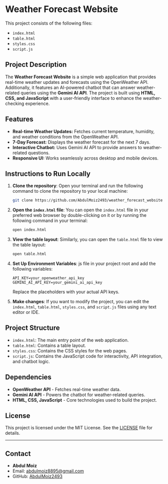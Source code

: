 # Weather Forecast Website  

This project consists of the following files:
- `index.html`
- `table.html`
- `styles.css`
- `script.js`

## Project Description

The **Weather Forecast Website** is a simple web application that provides real-time weather updates and forecasts using the OpenWeather API. Additionally, it features an AI-powered chatbot that can answer weather-related queries using the **Gemini AI API**. The project is built using **HTML, CSS, and JavaScript** with a user-friendly interface to enhance the weather-checking experience.

## Features

- **Real-time Weather Updates:** Fetches current temperature, humidity, and weather conditions from the OpenWeather API.
- **7-Day Forecast:** Displays the weather forecast for the next 7 days.
- **Interactive Chatbot:** Uses Gemini AI API to provide answers to weather-related questions.
- **Responsive UI:** Works seamlessly across desktop and mobile devices.

## Instructions to Run Locally

1. **Clone the repository**:
    Open your terminal and run the following command to clone the repository to your local machine:
    ```bash
    git clone https://github.com/AbdulMoiz2493/weather_forecast_website
    ```
   
2. **Open the `index.html` file**:
    You can open the `index.html` file in your preferred web browser by double-clicking on it or by running the following command in your terminal:
    ```bash
    open index.html
    ```

3. **View the table layout**:
    Similarly, you can open the `table.html` file to view the table layout:
    ```bash
    open table.html
    ```

4. **Set Up Environment Variables**:
    js file in your project root and add the following variables:
    ```plaintext
    API_KEY=your_openweather_api_key
    GEMINI_AI_API_KEY=your_gemini_ai_api_key
    ```
    Replace the placeholders with your actual API keys.

5. **Make changes**:
    If you want to modify the project, you can edit the `index.html`, `table.html`, `styles.css`, and `script.js` files using any text editor or IDE.

## Project Structure

- `index.html`: The main entry point of the web application.
- `table.html`: Contains a table layout.
- `styles.css`: Contains the CSS styles for the web pages.
- `script.js`: Contains the JavaScript code for interactivity, API integration, and chatbot logic.

## Dependencies

- **OpenWeather API** - Fetches real-time weather data.
- **Gemini AI API** - Powers the chatbot for weather-related queries.
- **HTML, CSS, JavaScript** - Core technologies used to build the project.

## License

This project is licensed under the MIT License. See the [LICENSE](LICENSE) file for details.

---

## Contact

- **Abdul Moiz**  
- Email: abdulmoiz8895@gmail.com 
- GitHub: [AbdulMoiz2493](https://github.com/AbdulMoiz2493)
